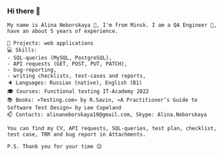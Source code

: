 ### Hi there 👋
``` 
Му name is Alina Neborskaya 🙂, I'm from Minsk. I am a QA Engineer 💪, have an about 5 years of experience.

📝 Projects: web applications  
💻 Skills:  
- SQL-queries (MySQL, PostgreSQL), 
- API requests (GET, POST, PUT, PATCH), 
- bug-reporting, 
- writing checklists, test-cases and reports, 
🔈 Languages: Russian (native), English (B1)
🎓 Courses: Functional testing IT-Academy 2022
📚 Books: «Testing.com» by R.Savin, «A Practitioner’s Guide to Software Test Design» by Lee Copeland
📫 Contacts: alinaneborskaya19@gmail.com, Skype: Alina.Neborskaya

You can find my CV, API requests, SQL-queries, test plan, checklist, test case, TRR and bug report in Attachments. 

P.S. Thank you for your time 😉
```




<!--
**AlinaNeborskaya/AlinaNeborskaya** is a ✨ _special_ ✨ repository because its `README.md` (this file) appears on your GitHub profile.

Here are some ideas to get you started:

- 🔭 I’m currently working on ...
- 🌱 I’m currently learning ...
- 👯 I’m looking to collaborate on ...
- 🤔 I’m looking for help with ...
- 💬 Ask me about ...
- 📫 How to reach me: ...
- 😄 Pronouns: ...
- ⚡ Fun fact: ...
-->
